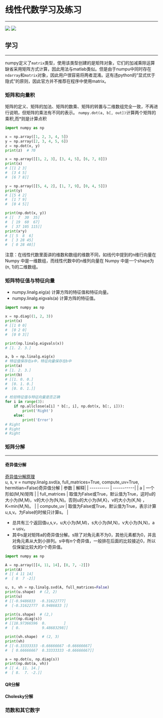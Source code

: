 # 线性代数学习及练习
-----
![](https://img.shields.io/badge/python-3.8-blue) ![](https://img.shields.io/badge/numpy-1.18.5-pink)<br>
## 学习
--------
numpy定义了`matrix`类型，使用该类型创建的是矩阵对象，它们的加减乘除运算缺省采用矩阵方式计算，因此用法与matlab类似。但是由于numpu中同时存在`ndarray`和`matrix`对象，因此用户很容易将两者混淆。这有违python的“显式优于隐式”的原则，因此官方并不推荐在程序中使用matrix。

### 矩阵和向量积
矩阵的定义、矩阵的加法、矩阵的数乘、矩阵的转置与二维数组完全一致，不再进行说明，但矩阵的乘法有不同的表示。
`numpy.dot(a, b[, out])`计算两个矩阵的乘积,而\*则是计算点积
``` python
import numpy as np

x = np.array([1, 2, 3, 4, 5])
y = np.array([2, 3, 4, 5, 6])
z = np.dot(x, y)
print(z)  # 70

x = np.array([[1, 2, 3], [3, 4, 5], [6, 7, 8]])
print(x)
# [[1 2 3]
#  [3 4 5]
#  [6 7 8]]

y = np.array([[5, 4, 2], [1, 7, 9], [0, 4, 5]])
print(y)
# [[5 4 2]
#  [1 7 9]
#  [0 4 5]]

print(np.dot(x, y))
# [[  7  30  35]
#  [ 19  60  67]
#  [ 37 105 115]]
print(x*y)
# [[ 5  8  6]
#  [ 3 28 45]
#  [ 0 28 40]]
```
注意：在线性代数里面讲的维数和数组的维数不同，如线代中提到的n维行向量在 Numpy 中是一维数组，而线性代数中的n维列向量在 Numpy 中是一个shape为(n, 1)的二维数组。
### 矩阵特征值与特征向量
* numpy.linalg.eig(a) 计算方阵的特征值和特征向量。
* numpy.linalg.eigvals(a) 计算方阵的特征值。
``` python
import numpy as np

x = np.diag((1, 2, 3))  
print(x)
# [[1 0 0]
#  [0 2 0]
#  [0 0 3]]

print(np.linalg.eigvals(x))
# [1. 2. 3.]

a, b = np.linalg.eig(x)  
# 特征值保存在a中，特征向量保存在b中
print(a)
# [1. 2. 3.]
print(b)
# [[1. 0. 0.]
#  [0. 1. 0.]
#  [0. 0. 1.]]

# 检验特征值与特征向量是否正确
for i in range(3): 
    if np.allclose(a[i] * b[:, i], np.dot(x, b[:, i])):
        print('Right')
    else:
        print('Error')
# Right
# Right
# Right
```
### 矩阵分解
---------
#### 奇异值分解
[奇异值分解原理](http://datawhale.club/ "悬停显示")<br>
u, s, v = numpy.linalg.svd(a, full_matrices=True, compute_uv=True, hermitian=False)奇异值分解
| 参数  | 解释|
| ---------- | -----------|
| a   | 一个形如(M,N)矩阵 |
| full_matrices   | 取值为False或True，默认值为True，这时u的大小为(M,M)，v的大小为(N,N)。否则u的大小为(M,K)，v的大小为(K,N) ，K=min(M,N)。 |
| compute_uv   | 取值为False或True，默认值为True，表示计算u,s,v。为False的时候只计算s。 |
* 总共有三个返回值u,s,v，u大小为(M,M)，s大小为(M,N)，v大小为(N,N)，a = u*s*v。
* 其中s是对矩阵a的奇异值分解。s除了对角元素不为0，其他元素都为0，并且对角元素从大到小排列。s中有n个奇异值，一般排在后面的比较接近0，所以仅保留比较大的r个奇异值。
``` python
import numpy as np

A = np.array([[4, 11, 14], [8, 7, -2]])
print(A)
# [[ 4 11 14]
#  [ 8  7 -2]]

u, s, vh = np.linalg.svd(A, full_matrices=False)
print(u.shape)  # (2, 2)
print(u)
# [[-0.9486833  -0.31622777]
#  [-0.31622777  0.9486833 ]]

print(s.shape)  # (2,)
print(np.diag(s))
# [[18.97366596  0.        ]
#  [ 0.          9.48683298]]

print(vh.shape)  # (2, 3)
print(vh)
# [[-0.33333333 -0.66666667 -0.66666667]
#  [ 0.66666667  0.33333333 -0.66666667]]

a = np.dot(u, np.diag(s))
print(np.dot(a, vh))
# [[ 4. 11. 14.]
#  [ 8.  7. -2.]]
```
#### QR分解

#### Cholesky分解

### 范数和其它数字
